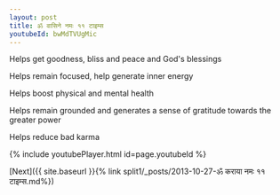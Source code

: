 ```yaml
---
layout: post
title: ॐ वासिने नमः ११ टाइम्स
youtubeId: bwMdTVUgMic
---
```

 
 
Helps get goodness, bliss and peace and God's blessings
 
Helps remain focused, help generate inner energy 
 
Helps boost physical and mental health 
 
Helps remain grounded and generates a sense of gratitude towards the greater power 
 
Helps reduce bad karma
 
 
 
 


{% include youtubePlayer.html id=page.youtubeId %}
 
[Next]({{ site.baseurl }}{% link  split1/_posts/2013-10-27-ॐ कराया नमः ११ टाइम्स.md%})
 
